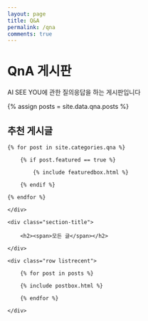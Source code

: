 ```yaml
---
layout: page
title: Q&A
permalink: /qna
comments: true
---
```


<div class="mainheading">
    <h1 class="sitetitle">QnA 게시판</h1>
    <p class="lead">
        AI SEE YOU에 관한 질의응답을 하는 게시판입니다
    </p>
</div>

{% assign posts = site.data.qna.posts %}

<!-- Featured
================================================== -->
<section class="featured-posts">
    <div class="section-title">
        <h2><span>추천 게시글</span></h2>
    </div>
    <div class="row">

    {% for post in site.categories.qna %}

        {% if post.featured == true %}

            {% include featuredbox.html %}

        {% endif %}

    {% endfor %}

    </div>
</section>
<!-- Posts Index
================================================== -->
<section class="recent-posts">

    <div class="section-title">

        <h2><span>모든 글</span></h2>

    </div>

    <div class="row listrecent">

        {% for post in posts %}

        {% include postbox.html %}

        {% endfor %}

    </div>

</section>